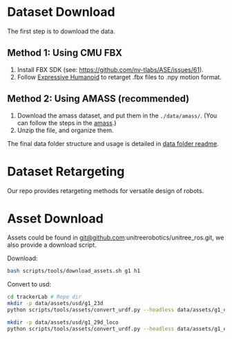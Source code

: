 # Dataset Download

The first step is to download the data.

## Method 1: Using CMU FBX

1. Install FBX SDK (see: https://github.com/nv-tlabs/ASE/issues/61).
2. Follow [Expressive Humanoid](https://github.com/chengxuxin/expressive-humanoid) to retarget .fbx files to .npy motion format.

## Method 2: Using AMASS (recommended)

1. Download the amass dataset, and put them in the `./data/amass/`. (You can follow the steps in the [amass](https://amass.is.tue.mpg.de).)
2. Unzip the file, and organize them.

The final data folder structure and usage is detailed in [data folder readme](../data/README.md).

# Dataset Retargeting
Our repo provides retargeting methods for versatile design of robots.

# Asset Download

Assets could be found in git@github.com:unitreerobotics/unitree_ros.git, we also provide a download script.


Download: 

```bash
bash scripts/tools/download_assets.sh g1 h1
```

Convert to usd:

```bash
cd trackerLab # Repo dir
mkdir -p data/assets/usd/g1_23d
python scripts/tools/assets/convert_urdf.py --headless data/assets/g1_description/g1_23dof.urdf data/assets/usd/g1_23d/g1_23d

mkdir -p data/assets/usd/g1_29d_loco
python scripts/tools/assets/convert_urdf.py --headless data/assets/g1_exbody/g1_29dof_loco.urdf data/assets/usd/g1_29d_loco/g1_29d_loco
```